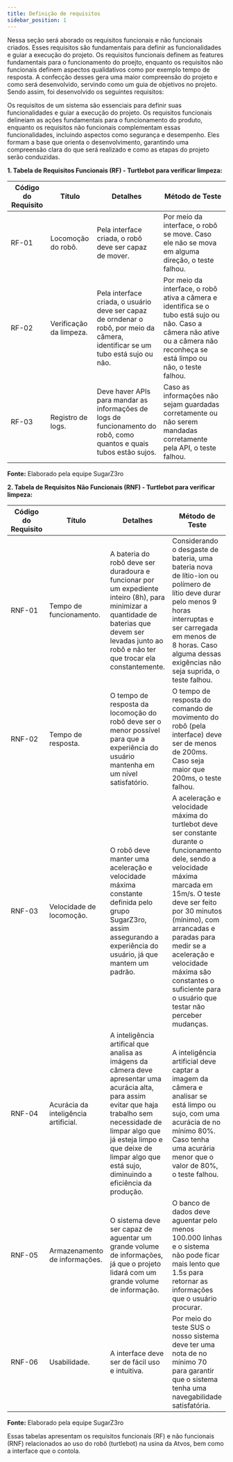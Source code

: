 ```yaml
---
title: Definição de requisitos
sidebar_position: 1
---
```


Nessa seção será aborado os requisitos funcionais e não funcionais criados. Esses requisitos são fundamentais para definir as funcionalidades e guiar a execução do projeto. Os requisitos funcionais definem as features fundamentais para o funcionamento do proejto, enquanto os requisitos não funcionais definem aspectos qualidativos como por exemplo tempo de resposta. A confecção desses gera uma maior compreensão do projeto e como será desenvolvido, servindo como um guia de objetivos no projeto. Sendo assim, foi desenvolvido os seguintes requisitos:

Os requisitos de um sistema são essenciais para definir suas funcionalidades e guiar a execução do projeto. Os requisitos funcionais delineiam as ações fundamentais para o funcionamento do produto, enquanto os requisitos não funcionais complementam essas funcionalidades, incluindo aspectos como segurança e desempenho. Eles formam a base que orienta o desenvolvimento, garantindo uma compreensão clara do que será realizado e como as etapas do projeto serão conduzidas.

**1. Tabela de Requisitos Funcionais (RF) - Turtlebot para verificar limpeza:**

| Código do Requisito | Título               | Detalhes                | Método de Teste        |
|----------------------|----------------------|-------------------------|------------------------|
| RF-01                | Locomoção do robô. | Pela interface criada, o robô deve ser capaz de mover. | Por meio da interface, o robô se move. Caso ele não se mova em alguma direção, o teste falhou. |
| RF-02                | Verificação da limpeza. | Pela interface criada, o usuário deve ser capaz de orndenar o robô, por meio da câmera, identificar se um tubo está sujo ou não. | Por meio da interface, o robô ativa a câmera e identifica se o tubo está sujo ou não. Caso a câmera não ative ou a câmera não reconheça se está limpo ou não, o teste falhou.  |
| RF-03                | Registro de logs. | Deve haver APIs para mandar as informações de logs de funcionamento do robô, como quantos e quais tubos estão sujos. | Caso as informações não sejam guardadas corretamente ou não serem mandadas corretamente pela API, o teste falhou. |

**Fonte:** Elaborado pela equipe SugarZ3ro

**2. Tabela de Requisitos Não Funcionais (RNF) - Turtlebot para verificar limpeza:**

| Código do Requisito | Título               | Detalhes                | Método de Teste        |
|----------------------|----------------------|-------------------------|------------------------|
| RNF-01               | Tempo de funcionamento. | A bateria do robô deve ser duradoura e funcionar por um expediente inteiro (8h), para minimizar a quantidade de baterias que devem ser levadas junto ao robô e não ter que trocar ela constantemente. | Considerando o desgaste de bateria, uma bateria nova de lítio-ion ou polímero de lítio deve durar pelo menos 9 horas interruptas e ser carregada em menos de 8 horas. Caso alguma dessas exigências não seja suprida, o teste falhou.  |
| RNF-02               | Tempo de resposta. | O tempo de resposta da locomoção do robô deve ser o menor possível para que a experiência do usuário mantenha em um nível satisfatório. | O tempo de resposta do comando de movimento do robô (pela interface) deve ser de menos de 200ms. Caso seja maior que 200ms, o teste falhou. |
| RNF-03               | Velocidade de locomoção. | O robô deve manter uma aceleração e velocidade máxima constante definida pelo grupo SugarZ3ro, assim assegurando a experiência do usuário, já que mantem um padrão. | A aceleração e velocidade máxima do turtlebot deve ser constante durante o funcionamento dele, sendo a velocidade máxima marcada em 15m/s. O teste deve ser feito por 30 minutos (mínimo), com arrancadas e paradas para medir se a aceleração e velocidade máxima são constantes o suficiente para o usuário que testar não perceber mudanças.  |
| RNF-04               | Acurácia da inteligência artificial. | A inteligência artifical que analisa as imágens da câmera deve apresentar uma acurácia alta, para assim evitar que haja trabalho sem necessidade de limpar algo que já esteja limpo e que deixe de limpar algo que está sujo, diminuindo a eficiência da produção. | A inteligência artificial deve captar a imagem da câmera e analisar se está limpo ou sujo, com uma acurácia de no mínimo 80%. Caso tenha uma acurária menor que o valor de 80%, o teste falhou. |
| RNF-05               | Armazenamento de informações. | O sistema deve ser capaz de aguentar um grande volume de informações, já que o projeto lidará com um grande volume de informação. | O banco de dados deve aguentar pelo menos 100.000 linhas e o sistema não pode ficar mais lento que 1.5s para retornar as informações que o usuário procurar. |
| RNF-06               | Usabilidade. | A interface deve ser de fácil uso e intuitiva. | Por meio do teste SUS o nosso sistema deve ter uma nota de no mínimo 70 para garantir que o sistema tenha uma navegabilidade satisfatória. |

**Fonte:** Elaborado pela equipe SugarZ3ro

Essas tabelas apresentam os requisitos funcionais (RF) e não funcionais (RNF) relacionados ao uso do robô (turtlebot) na usina da Atvos, bem como a interface que o contola.